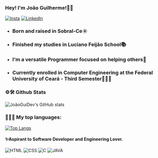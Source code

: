 
### Hey! I'm João Guilherme!👋🏻

[![Insta](https://img.shields.io/badge/Instagram-E4405F?style=for-the-badge&logo=instagram&logoColor=white)](https://www.instagram.com/jg_c.leite/)
[![LinkedIn](https://img.shields.io/badge/LinkedIn-0077B5?style=for-the-badge&logo=linkedin&logoColor=white)](https://www.linkedin.com/in/jo%C3%A3o-guilherme-9b8227286/)

- ### Born and raised in Sobral-Ce☀️
- ### Finished my studies in Luciano Feijão School📚
- ### I'm a versatile Programmer focused on helping others🤝
- ### Currently enrolled in Computer Engineering at the Federal University of Ceará - Third Semester👨🏻‍🎓

### ⚙️🛠️ Github Stats
![JoãoGuiDev's GitHub stats](https://github-readme-stats.vercel.app/api?username=Jg-365&show_icons=true&theme=tokyonight) 

### 👨🏻‍💻 My top languages:

[![Top Langs](https://github-readme-stats.vercel.app/api/top-langs/?username=Jg-365&layout=donut)](https://github.com/Jg-365/github-readme-stats)

#### ✨Aspirant to Software Developer and Engineering Lover.<br>

![HTML](https://img.shields.io/badge/HTML5-E34F26?style=for-the-badge&logo=html5&logoColor=white)
![CSS](https://img.shields.io/badge/CSS3-1572B6?style=for-the-badge&logo=css3&logoColor=white)
![C](https://img.shields.io/badge/C-00599C?style=for-the-badge&logo=c&logoColor=white)
![JAVA](https://img.shields.io/badge/Java-ED8B00?style=for-the-badge&logo=openjdk&logoColor=white)

